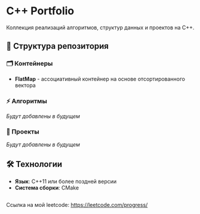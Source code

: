 # C++ Portfolio

Коллекция реализаций алгоритмов, структур данных и проектов на C++.

## 📁 Структура репозитория

### 🗂️ Контейнеры
- **FlatMap** - ассоциативный контейнер на основе отсортированного вектора

### ⚡ Алгоритмы
*Будут добавлены в будущем*

### 🚀 Проекты
*Будут добавлены в будущем*

## 🛠️ Технологии
- **Язык**: C++11 или более поздней версии
- **Система сборки**: CMake

##
Ссылка на мой leetcode: https://leetcode.com/progress/
